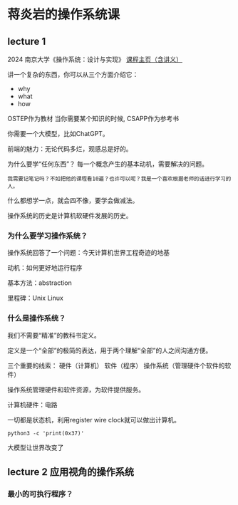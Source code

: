 # 蒋炎岩的操作系统课

## lecture 1

2024 南京大学《操作系统：设计与实现》
[课程主页（含讲义）](https://jyywiki.cn/OS/2024/)

讲一个复杂的东西，你可以从三个方面介绍它：
- why 
- what 
- how



OSTEP作为教材 当你需要某个知识的时候, CSAPP作为参考书

你需要一个大模型，比如ChatGPT。

前端的魅力：无论代码多烂，观感总是好的。

为什么要学“任何东西”？
每一个概念产生的基本动机，需要解决的问题。

`我需要记笔记吗？不如把他的课程看10遍？也许可以呢？我是一个喜欢根据老师的话进行学习的人。`

什么都想学一点，就会四不像，要学会做减法。

操作系统的历史是计算机软硬件发展的历史。

### 为什么要学习操作系统？
操作系统回答了一个问题：今天计算机世界工程奇迹的地基

动机：如何更好地运行程序

基本方法：abstraction

里程碑：Unix Linux

### 什么是操作系统？

我们不需要“精准”的教科书定义。

定义是一个“全部”的极简的表达，用于两个理解“全部”的人之间沟通方便。

三个重要的线索：
硬件（计算机） 软件（程序） 操作系统（管理硬件个软件的软件）

操作系统管理硬件和软件资源，为软件提供服务。

计算机硬件：电路

一切都是状态机，利用register wire clock就可以做出计算机。

```shell
python3 -c 'print(0x37)'
```

大模型让世界改变了


## lecture 2 应用视角的操作系统

### 最小的可执行程序？



